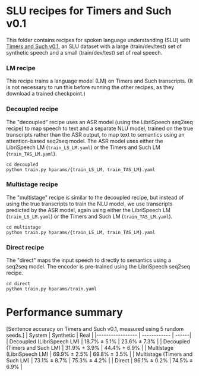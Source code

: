 # SLU recipes for Timers and Such v0.1
This folder contains recipes for spoken language understanding (SLU) with [Timers and Such v0.1](https://zenodo.org/record/4110812), an SLU dataset with a large (train/dev/test) set of synthetic speech and a small (train/dev/test) set of real speech.

### LM recipe
This recipe trains a language model (LM) on Timers and Such transcripts. (It is not necessary to run this before running the other recipes, as they download a trained checkpoint.)

### Decoupled recipe
The "decoupled" recipe uses an ASR model (using the LibriSpeech seq2seq recipe) to map speech to text and a separate NLU model, trained on the true transcripts rather than the ASR output, to map text to semantics using an attention-based seq2seq model.
The ASR model uses either the LibriSpeech LM (`train_LS_LM.yaml`) or the Timers and Such LM (`train_TAS_LM.yaml`).

```
cd decoupled
python train.py hparams/{train_LS_LM, train_TAS_LM}.yaml
```

### Multistage recipe
The "multistage" recipe is similar to the decoupled recipe, but instead of using the true transcripts to train the NLU model, we use transcripts predicted by the ASR model, again using either the LibriSpeech LM (`train_LS_LM.yaml`) or the Timers and Such LM (`train_TAS_LM.yaml`).

```
cd multistage
python train.py hparams/{train_LS_LM, train_TAS_LM}.yaml
```

### Direct recipe
The "direct" maps the input speech to directly to semantics using a seq2seq model.
The encoder is pre-trained using the LibriSpeech seq2seq recipe.

```
cd direct
python train.py hparams/train.yaml
```

# Performance summary

[Sentence accuracy on Timers and Such v0.1, measured using 5 random seeds.]
| System | Synthetic | Real |
|----------------- | ------------ | ------|
| Decoupled (LibriSpeech LM) | 18.7% ± 5.1% | 23.6% ± 7.3% |
| Decoupled (Timers and Such LM) | 31.9% ± 3.9% | 44.4% ± 6.9% |
| Multistage (LibriSpeech LM) | 69.9% ± 2.5% | 69.8% ± 3.5% |
| Multistage (Timers and Such LM) | 73.1% ± 8.7% | 75.3% ± 4.2% |
| Direct | 96.1% ± 0.2% | 74.5% ± 6.9% |
